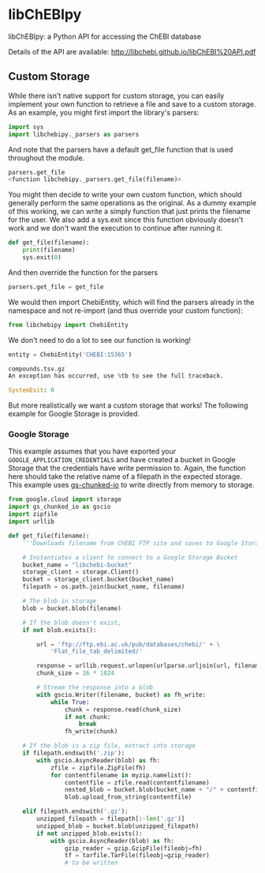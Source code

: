 # libChEBIpy
libChEBIpy: a Python API for accessing the ChEBI database

Details of the API are available: http://libchebi.github.io/libChEBI%20API.pdf


## Custom Storage

While there isn't native support for custom storage, you can easily implement
your own function to retrieve a file and save to a custom storage. As an example,
you might first import the library's parsers:

```python
import sys
import libchebipy._parsers as parsers
```

And note that the parsers have a default get_file function that is used throughout the module.
```python
parsers.get_file                                                                                                       
<function libchebipy._parsers.get_file(filename)>
```

You might then decide to write your own custom function, which should generally
perform the same operations as the original. As a dummy example of this working, we 
can write a simply function that just prints the filename for the user. We also
add a sys.exit since this function obviously doesn't work and we don't want the 
execution to continue after running it.

```python
def get_file(filename):
    print(filename)
    sys.exit(0)
```

And then override the function for the parsers

```python
parsers.get_file = get_file
```

We would then import ChebiEntity, which will find the parsers already in the namespace 
and not re-import (and thus override your custom function):

```python
from libchebipy import ChebiEntity
```

We don't need to do a lot to see our function is working!

```python
entity = ChebiEntity('CHEBI:15365')

compounds.tsv.gz
An exception has occurred, use %tb to see the full traceback.

SystemExit: 0
```

But more realistically we want a custom storage that works! The following
example for Google Storage is provided.

### Google Storage

This example assumes that you have exported your `GOOGLE_APPLICATION_CREDENTIALS`
and have created a bucket in Google Storage that the credentials have write permission to.
Again, the function here should take the relative name of a filepath in the 
expected storage. This example uses [gs-chunked-io](https://github.com/xbrianh/gs-chunked-io)
to write directly from memory to storage.

```python
from google.cloud import storage
import gs_chunked_io as gscio
import zipfile
import urllib

def get_file(filename):
    '''Downloads filename from ChEBI FTP site and saves to Google Storage'''

    # Instantiates a client to connect to a Google Storage Bucket
    bucket_name = "libchebi-bucket"
    storage_client = storage.Client()
    bucket = storage_client.bucket(bucket_name)
    filepath = os.path.join(bucket_name, filename)

    # The blob in storage
    blob = bucket.blob(filename)

    # If the blob doesn't exist, 
    if not blob.exists():

        url = 'ftp://ftp.ebi.ac.uk/pub/databases/chebi/' + \
            'Flat_file_tab_delimited/'

        response = urllib.request.urlopen(urlparse.urljoin(url, filename))
        chunk_size = 16 * 1024

        # Stream the response into a blob
        with gscio.Writer(filename, bucket) as fh_write:
            while True:
                chunk = response.read(chunk_size)
                if not chunk:
                    break
                fh_write(chunk)

    # If the blob is a zip file, extract into storage
    if filepath.endswith('.zip'):
        with gscio.AsyncReader(blob) as fh:
            zfile = zipfile.ZipFile(fh)
            for contentfilename in myzip.namelist():
                contentfile = zfile.read(contentfilename)
                nested_blob = bucket.blob(bucket_name + "/" + contentfilename)
                blob.upload_from_string(contentfile)

    elif filepath.endswith('.gz'):
        unzipped_filepath = filepath[:-len('.gz')]
        unzipped_blob = bucket.blob(unzipped_filepath)
        if not unzipped_blob.exists(): 
            with gscio.AsyncReader(blob) as fh:
                gzip_reader = gzip.GzipFile(fileobj=fh)
                tf = tarfile.TarFile(fileobj=gzip_reader)
                # to be written

